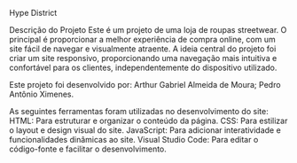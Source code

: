 Hype District

Descrição do Projeto Este é um projeto de uma loja de roupas streetwear. O principal é proporcionar a melhor experiência de compra online, com um site fácil de navegar e visualmente atraente. A ideia central do projeto foi criar um site responsivo, proporcionando uma navegação mais intuitiva e confortável para os clientes, independentemente do dispositivo utilizado.

Este projeto foi desenvolvido por: Arthur Gabriel Almeida de Moura; Pedro Antônio Ximenes.

 As seguintes ferramentas foram utilizadas no desenvolvimento do site: 
HTML: Para estruturar e organizar o conteúdo da página.
CSS: Para estilizar o layout e design visual do site. 
JavaScript: Para adicionar interatividade e funcionalidades dinâmicas ao site.
Visual Studio Code: Para editar o código-fonte e facilitar o desenvolvimento.
